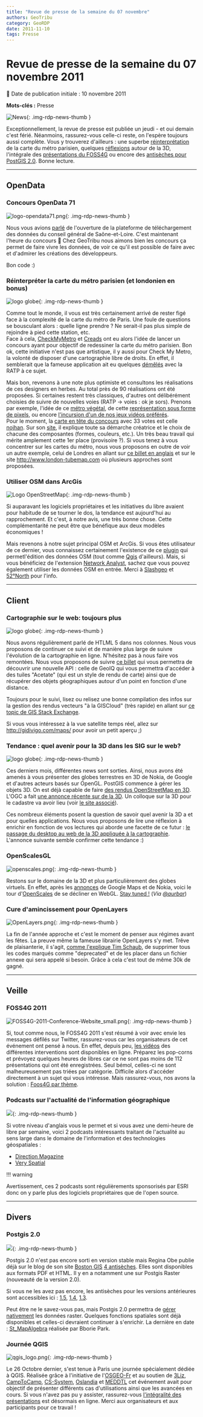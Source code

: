 ```yaml
---
title: "Revue de presse de la semaine du 07 novembre"
authors: GeoTribu
category: GeoRDP
date: 2011-11-10
tags: Presse
---
```


# Revue de presse de la semaine du 07 novembre 2011

:calendar: Date de publication initiale : 10 novembre 2011

**Mots-clés :** Presse

![News](https://cdn.geotribu.fr/img/internal/icons-rdp-news/news.png "Icône news générique"){: .img-rdp-news-thumb }

Exceptionnellement, la revue de presse est publiée un jeudi - et oui demain c'est férié. Néanmoins, rassurez-vous celle-ci reste, on l'espère toujours aussi complète. Vous y trouverez d'ailleurs : une superbe [réinterprétation](#news24) de la carte du métro parisien, quelques [réflexions](#news14) autour de la 3D, l'intégrale des [présentations du FOSS4G](#news21) ou encore des [antisèches pour PostGIS 2.0](#news22). Bonne lecture.

----

## OpenData

### Concours OpenData 71

![logo-opendata71.png](https://cdn.geotribu.fr/img/logos-icones/divers/opendata.jpg){: .img-rdp-news-thumb }

Nous vous avions [parlé](http://geotribu.net/node/461) de l'ouverture de la plateforme de téléchargement des données du conseil général de Saône-et-Loire. C'est maintenant l'heure du concours :slightly_smiling_face: Chez GeoTribu nous aimons bien les concours ça permet de faire vivre les données, de voir ce qu'il est possible de faire avec et d'admirer les créations des développeurs.  

Bon code :)

### Réinterpréter la carte du métro parisien (et londonien en bonus)

![logo globe](https://cdn.geotribu.fr/img/internal/icons-rdp-news/world.png "Icône de globe"){: .img-rdp-news-thumb }

Comme tout le monde, il vous est très certainement arrivé de rester figé face à la complexité de la carte du métro de Paris. Une foule de questions se bousculant alors : quelle ligne prendre ? Ne serait-il pas plus simple de rejoindre à pied cette station, etc.  
 Face à cela, [CheckMyMetro](http://www.checkmymap.fr/) et [Creads](http://www.creads.org/) ont eu alors l'idée de lancer un concours ayant pour objectif de redessiner la carte du métro parisien. Bon ok, cette initiative n'est pas que artistique, il y aussi pour Check My Metro, la volonté de disposer d'une cartographie libre de droits. En effet, il semblerait que la fameuse application ait eu quelques [démêlés](http://www.mobilicites.com/fr_actualites_ratp----don-t-check-my-metro---_0_77_1040.html) avec la RATP à ce sujet.  

 Mais bon, revenons à une note plus optimiste et consultons les réalisations de ces designers en herbes. Au total près de 90 réalisations ont été proposées. Si certaines restent très classiques, d'autres ont délibérément choisies de suivre de nouvelles voies (RATP -> voies : ok je sors). Prenons par exemple, l'idée de ce [métro végétal](http://www.checkmymap.fr/creation-design/carte-metro-paris/creation147366), de cette [représentation sous forme de pixels](http://www.checkmymap.fr/creation-design/carte-metro-paris/creation144894), ou encore [l'incursion d'un de nos jeux vidéos préférés](http://www.checkmymap.fr/creation-design/carte-metro-paris/creation146782).  
 Pour le moment, la [carte en tête du concours](http://www.checkmymap.fr/creation-design/carte-metro-paris/creation147118) avec 33 votes est celle [nojhan](http://www.nojhan.net/). Sur son [site](http://www.nojhan.net/art/index.php?post/2011/11/04/Carte-g%C3%A9olocalis%C3%A9e-du-m%C3%A9tro-de-Paris), il explique toute sa démarche créatrice et le choix de chacune des composantes (formes, couleurs, etc.). Un très beau travail qui mérite amplement cette 1er place (provisoire ?). Si vous tenez à vous concentrer sur les cartes du métro, nous vous proposons en outre de voir un autre exemple, celui de Londres en allant sur [ce billet en anglais](http://www.fastcodesign.com/1665255/infographic-of-the-day-the-re-redesigned-london-tube-map) et sur le site <http://www.london-tubemap.com> où plusieurs approches sont proposées.

### Utiliser OSM dans ArcGis

![Logo OpenStreetMap](https://cdn.geotribu.fr/images/logos-icones/OpenStreetMap/Openstreetmap.png){: .img-rdp-news-thumb }

Si auparavant les logiciels propriétaires et les initiatives du libre avaient pour habitude de se tourner le dos, la tendance est aujourd'hui au rapprochement. Et c'est, à notre avis, une très bonne chose. Cette complémentarité ne peut être que bénéfique aux deux modèles économiques !  

Mais revenons à notre sujet principal OSM et ArcGis. Si vous êtes utilisateur de ce dernier, vous connaissez certainement l'existence de ce [plugin](http://wiki.openstreetmap.org/wiki/ArcGIS) qui permetl'édition des données OSM (tout comme [Qgis](http://wiki.openstreetmap.org/wiki/QGIS_OSM_Plugin) d'ailleurs). Mais, si vous bénéficiez de l'extension [Network Analyst](http://www.esri-germany.de/products/arcgis/extensions/networkanalyst/index.html), sachez que vous pouvez également utiliser les données OSM en entrée. Merci à [Slashgeo](http://slashgeo.org/2011/11/07/OSM2NetworkDataset-Version-11-Available) et [52°North](http://52north.org/communities/geoprocessing/osm2nds/index.html) pour l'info.

----

## Client

### Cartographie sur le web: toujours plus

![logo globe](https://cdn.geotribu.fr/img/internal/icons-rdp-news/world.png "Icône de globe"){: .img-rdp-news-thumb }

Nous avons régulièrement parlé de HTLML 5 dans nos colonnes. Nous vous proposons de continuer ce suivi et de manière plus large de suivre l'évolution de la cartographie en ligne. N'hésitez pas à nous faire vos remontées. Nous vous proposons de suivre [ce billet](http://developer.geoiq.com/blog/2011/10/31/leaflet-geocommons-json/) qui vous permettra de découvrir une nouvelle API : celle de GeoIQ qui vous permettra d'accéder à des tuiles "Acetate" (qui est un style de rendu de carte) ainsi que de récupérer des objets géographiques autour d'un point en fonction d'une distance.

Toujours pour le suivi, lisez ou relisez une bonne compilation des infos sur la gestion des rendus vecteurs "à la GISCloud" (très rapide) en allant sur [ce topic de GIS Stack Exchange](http://gis.stackexchange.com/questions/15240/how-to-create-vector-polygons-at-the-same-amazing-speeds-giscloud-is-able-to-ren).  

Si vous vous intéressez à la vue satellite temps réel, allez sur <http://gidivigo.com/maps/> pour avoir un petit aperçu ;)

### Tendance : quel avenir pour la 3D dans les SIG sur le web?

![logo globe](https://cdn.geotribu.fr/img/internal/icons-rdp-news/world.png "Icône de globe"){: .img-rdp-news-thumb }

Ces derniers mois, différentes news sont sorties. Ainsi, nous avons été amenés à vous présenter des globes terrestres en 3D de Nokia, de Google et d'autres acteurs basés sur OpenGL. PostGIS commence à gérer les objets 3D. On est déjà capable de faire [des rendus OpenStreetMap en 3D](http://bitsteller.bplaced.net/osm/). L'OGC a fait [une annonce récente sur de la 3D](http://www.opengeospatial.org/pressroom/pressreleases/1503). Un colloque sur la 3D pour le cadastre va avoir lieu (voir [le site associé](http://3dcadastres2011.nl/programme/)).

Ces nombreux éléments posent la question de savoir quel avenir la 3D a et pour quelles applications. Nous vous proposons de lire une réflexion à enrichir en fonction de vos lectures qui aborde une facette de ce futur : [le passage du desktop au web de la 3D appliquée à la cartographie](http://www.georelated.com/2011/11/3d-gis-from-desktop-to-web.html). L'annonce suivante semble confirmer cette tendance :)

### OpenScalesGL

![openscales.png](https://cdn.geotribu.fr/img/logos-icones/logiciels_librairies/openscales.png){: .img-rdp-news-thumb }

Restons sur le domaine de la 3D et plus particulièrement des globes virtuels. En effet, après les [annonces](http://geotribu.net/node/464#news22) de Google Maps et de Nokia, voici le tour d'[OpenScales](http://openscales.org/) de se décliner en WebGL. [Stay tuned !](http://www.youtube.com/user/OpenScales) (*Via [@aurbar](http://twitter.com/#!/aurbar)*)

### Cure d'amincissement pour OpenLayers

![OpenLayers.png](https://cdn.geotribu.fr/images/logos-icones/logiciels_librairies/openlayers.png){: .img-rdp-news-thumb }

La fin de l'année approche et c'est le moment de penser aux régimes avant les fêtes. La preuve même la fameuse librairie OpenLayers s'y met. Trêve de plaisanterie, il s'agit, [comme l'explique Tim Schaub](https://github.com/openlayers/openlayers/pull/43), de supprimer tous les codes marqués comme "deprecated" et de les placer dans un fichier annexe qui sera appelé si besoin. Grâce à cela c'est tout de même 30k de gagné.

----

## Veille

### FOSS4G 2011

![FOSS4G-2011-Conference-Website_small.png](http://www.geotribu.net/sites/default/files/Tuto/img/Blog/divers/FOSS4G-2011-Conference-Website_small.png){: .img-rdp-news-thumb }

Si, tout comme nous, le FOSS4G 2011 s'est résumé à voir avec envie les messages défilés sur Twitter, rassurez-vous car les organisateurs de cet événement ont pensé à nous. En effet, depuis peu, [les vidéos](http://www.fosslc.org/drupal/category/event/foss4g2011) des différentes interventions sont disponibles en ligne. Préparez les pop-corns et prévoyez quelques heures de libres car ce ne sont pas moins de 112 présentations qui ont été enregistrées. Seul bémol, celles-ci ne sont malheureusement pas triées par catégorie. Difficile alors d'accéder directement à un sujet qui vous intéresse. Mais rassurez-vous, nos avons la solution : [Foos4G par thème](http://www.geotribu.net/node/474).

### Podcasts sur l'actualité de l'information géographique

![](https://cdn.geotribu.fr/img/logos-icones/divers/worldRSS.png){: .img-rdp-news-thumb }

Si votre niveau d'anglais vous le permet et si vous avez une demi-heure de libre par semaine, voici 2 podcasts intéressants traitant de l'actualité au sens large dans le domaine de l'information et des technologies géospatiales :

* [Direction Magazine](http://www.directionsmag.com/podcasts/)
* [Very Spatial](http://veryspatial.com/avsp/)

!!! warning

  Avertissement, ces 2 podcasts sont régulièrements sponsorisés par ESRI donc on y parle plus des logiciels propriétaires que de l'open source.

----

## Divers

### Postgis 2.0

![](https://cdn.geotribu.fr/img/logos-icones/logiciels_librairies/postgis.png){: .img-rdp-news-thumb }

Postgis 2.0 n'est pas encore sorti en version stable mais Regina Obe publie déjà sur le blog de son site [Boston GIS](http://bostongis.com/) [4 antisèches](http://bostongis.com/blog/index.php?/archives/179-PostGIS-2.0-Cheat-sheets-in-the-works.html). Elles sont disponibles aux formats PDF et HTML. Il y en a notamment une sur Postgis Raster (nouveauté de la version 2.0).

Si vous ne les avez pas encore, les antisèches pour les versions antérieures sont accessibles ici : [1.5](http://bostongis.com/postgis_quickguide.bqg), [1.4](http://bostongis.com/postgis_quickguide_1_4.bqg), [1.3](http://bostongis.com/postgis_quickguide_1_3_1.bqg).

Peut être ne le savez-vous pas, mais Postgis 2.0 permettra de [gérer nativement](http://postgis.refractions.net/documentation/manual-svn/RT_reference.html) les données raster. Quelques fonctions spatiales sont déjà disponibles et celles-ci devraient continuer à s'enrichir. La dernière en date : [St\_MapAlgebra](http://groups.google.com/group/postgis-users/browse_thread/thread/84291d18cc36bc85/3e60e7b6289cba56?show_docid=3e60e7b6289cba56&pli=1) réalisée par Bborie Park.

### Journée QGIS

![qgis_logo.png](https://cdn.geotribu.fr/img/logos-icones/logiciels_librairies/qgis.png){: .img-rdp-news-thumb }

Le 26 Octobre dernier, s'est tenue à Paris une journée spécialement dédiée à QGIS. Réalisée grâce à l'initiative de l'[OSGEO-Fr](http://osgeo.asso.fr/) et au soutien de [3Liz](http://3liz.com/), [CampToCamp](http://camptocamp.com/), [CS-System](http://www.c-s.fr/), [Oslandia](http://oslandia.com/) et [MEDDTL](http://www.developpement-durable.gouv.fr/) cet événement avait pour objectif de présenter différents cas d'utilisations ainsi que les avancées en cours. Si vous n'avez pas pu y assister, rassurez-vous [l'intégralité des présentations](http://osgeo.gloobe.org/drupal/node/12) est désormais en ligne. Merci aux organisateurs et aux participants pour ce travail !
